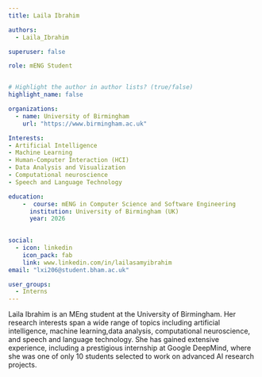 ```yaml
---
title: Laila Ibrahim

authors:
  - Laila_Ibrahim

superuser: false

role: mENG Student 


# Highlight the author in author lists? (true/false)
highlight_name: false

organizations:
  - name: University of Birmingham
    url: "https://www.birmingham.ac.uk"

Interests:
- Artificial Intelligence
- Machine Learning
- Human-Computer Interaction (HCI)
- Data Analysis and Visualization
- Computational neuroscience
- Speech and Language Technology

education:
    -  course: mENG in Computer Science and Software Engineering
      institution: University of Birmingham (UK)
      year: 2026
  

social:
  - icon: linkedin
    icon_pack: fab
    link: www.linkedin.com/in/lailasamyibrahim
email: "lxi206@student.bham.ac.uk"

user_groups:
  - Interns
---
```


Laila Ibrahim is an MEng student at the University of Birmingham. Her research interests span a wide range of topics including artificial intelligence, machine learning,data analysis, computational neuroscience, and speech and language technology. She has gained extensive experience, including a prestigious internship at Google DeepMind, where she was one of only 10 students selected to work on advanced AI research projects. 



